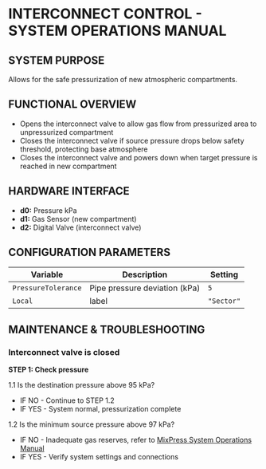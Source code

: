 # INTERCONNECT CONTROL - SYSTEM OPERATIONS MANUAL

## SYSTEM PURPOSE
Allows for the safe pressurization of new atmospheric compartments.

## FUNCTIONAL OVERVIEW
* Opens the interconnect valve to allow gas flow from pressurized area to unpressurized compartment
* Closes the interconnect valve if source pressure drops below safety threshold, protecting base atmosphere 
* Closes the interconnect valve and powers down when target pressure is reached in new compartment

## HARDWARE INTERFACE
* **d0:** Pressure kPa
* **d1:** Gas Sensor (new compartment)
* **d2:** Digital Valve (interconnect valve)

## CONFIGURATION PARAMETERS
| Variable            | Description                   | Setting    |
|---------------------|-------------------------------|------------|
| `PressureTolerance` | Pipe pressure deviation (kPa) | `5`        |
| `Local`             | label                         | `"Sector"` |

## MAINTENANCE & TROUBLESHOOTING

### Interconnect valve is closed

**STEP 1: Check pressure** 

1.1 Is the destination pressure above 95 kPa?
* IF NO - Continue to STEP 1.2
* IF YES - System normal, pressurization complete

1.2 Is the minimum source pressure above 97 kPa?
* IF NO - Inadequate gas reserves, refer to [MixPress System Operations Manual](mixpress_operations_manual.md)
* IF YES - Verify system settings and connections